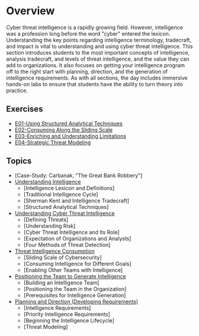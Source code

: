 # Overview

Cyber threat intelligence is a rapidly growing field. However, intelligence was a profession long before the word "cyber" entered the lexicon. Understanding the key points regarding intelligence terminology, tradecraft, and impact is vital to understanding and using cyber threat intelligence. This section introduces students to the most important concepts of intelligence, analysis tradecraft, and levels of threat intelligence, and the value they can add to organizations. It also focuses on getting your intelligence program off to the right start with planning, direction, and the generation of intelligence requirements. As with all sections, the day includes immersive hands-on labs to ensure that students have the ability to turn theory into practice.

## Exercises

* [E01-Using Structured Analytical Techniques](https://github.com/WeaveryHeavy/Threat-Intelligence-Tradecraft/blob/master/1%20Cyber%20Threat%20Intelligence%20and%20Requirements/Exercises/E01-Using%20Structured%20Analytical%20Techniques.md)
* [E02-Consuming Along the Sliding Scale](https://github.com/WeaveryHeavy/Threat-Intelligence-Tradecraft/blob/master/1%20Cyber%20Threat%20Intelligence%20and%20Requirements/Exercises/E02-Consuming%20Along%20the%20Sliding%20Scale)
* [E03-Enriching and Understanding Limitations](https://github.com/WeaveryHeavy/Threat-Intelligence-Tradecraft/blob/master/1%20Cyber%20Threat%20Intelligence%20and%20Requirements/Exercises/E03-Strategic%20Threat%20Modeling.md)
* [E04-Strategic Threat Modeling](https://github.com/WeaveryHeavy/Threat-Intelligence-Tradecraft/blob/master/1%20Cyber%20Threat%20Intelligence%20and%20Requirements/Exercises/E04-Enriching%20and%20Understanding%20Limitations.md)


## Topics

* [Case-Study: Carbanak, "The Great Bank Robbery"]
* [Understanding Intelligence](https://github.com/WeaveryHeavy/Threat-Intelligence-Tradecraft/tree/master/1%20Cyber%20Threat%20Intelligence%20and%20Requirements/Topics/01-Understanding%20Intelligence)
  * [Intelligence Lexicon and Definitions]
  * [Traditional Intelligence Cycle]
  * [Sherman Kent and Intelligence Tradecraft]
  * [Structured Analytical Techniques]
* [Understanding Cyber Threat Intelligence](https://github.com/WeaveryHeavy/Threat-Intelligence-Tradecraft/tree/master/1%20Cyber%20Threat%20Intelligence%20and%20Requirements/Topics/02-Understanding%20Cyber%20Threat%20Intelligence)
  * [Defining Threats]
  * [Understanding Risk]
  * [Cyber Threat Intelligence and Its Role]
  * [Expectation of Organizations and Analysts]
  * [Four Methods of Threat Detection]
* [Threat Intelligence Consumption](https://github.com/WeaveryHeavy/Threat-Intelligence-Tradecraft/tree/master/1%20Cyber%20Threat%20Intelligence%20and%20Requirements/Topics/03-Threat%20Intelligence%20Consumption)
  * [Sliding Scale of Cybersecurity]
  * [Consuming Intelligence for Different Goals]
  * [Enabling Other Teams with Intelligence]
* [Positioning the Team to Generate Intelligence](https://github.com/WeaveryHeavy/Threat-Intelligence-Tradecraft/tree/master/1%20Cyber%20Threat%20Intelligence%20and%20Requirements/Topics/04-Positioning%20the%20Team%20to%20Generate%20Intelligence)
  * [Building an Intelligence Team]
  * [Positioning the Team in the Organization]
  * [Prerequisites for Intelligence Generation]
* [Planning and Direction (Developing Requirements)](https://github.com/WeaveryHeavy/Threat-Intelligence-Tradecraft/tree/master/1%20Cyber%20Threat%20Intelligence%20and%20Requirements/Topics/05-Planning%20and%20Direction%20(Developing%20Requirements))
  * [Intelligence Requirements]
  * [Priority Intelligence Requirements]
  * [Beginning the Intelligence Lifecycle]
  * [Threat Modeling]
